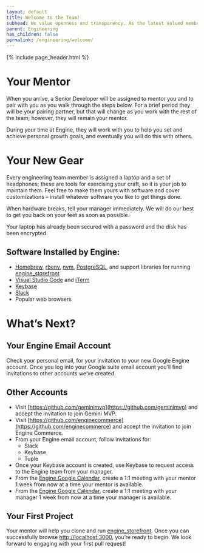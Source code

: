 ```yaml
---
layout: default
title: Welcome to the Team!
subhead: We value openness and transparency. As the latest valued member of our team, jump right in, file issues, engage with PRs, and help us to make Engine the best place it can be to work.
parent: Engineering
has_children: false
permalink: /engineering/welcome/
---
```


[Homebrew URL]: https://brew.sh/
[RBENV URL]: https://github.com/rbenv/rbenv
[NVM URL]: https://github.com/nvm-sh/nvm
[PostgreSQL URL]: https://www.postgresql.org/
[Engine Storefront Source URL]: https://github.com/geminimvp/engine_storefront
[Visual Studio Code URL]: https://code.visualstudio.com/
[iTerm URL]: https://www.iterm2.com/
[Keybase URL]: https://keybase.io/
[Slack URL]: https://slack.com/

{% include page_header.html %}

# Your Mentor

When you arrive, a Senior Developer will be assigned to mentor you and to pair with you as you walk through the steps below. For a brief period they will be your pairing partner, but that will change as you work with the rest of the team; however, they will remain your mentor.

During your time at Engine, they will work with you to help you set and achieve personal growth goals, and eventually you will do this with others.

# Your New Gear

Every engineering team member is assigned a laptop and a set of headphones; these are tools for exercising your craft, so it is your job to maintain them. Feel free to make them yours with software and cover customizations – install whatever software you like to get things done.

When hardware breaks, tell your manager immediately. We will do our best to get you back on your feet as soon as possible.

Your laptop has already been secured with a password and the disk has been encrypted.

## Software Installed by Engine:

* [Homebrew][Homebrew URL], [rbenv][RBENV URL], [nvm][NVM URL], [PostgreSQL][PostgreSQL URL], and support libraries for running [engine_storefront][Engine Storefront Source URL]
* [Visual Studio Code][Visual Studio Code URL] and [iTerm][iTerm URL]
* [Keybase][Keybase URL]
* [Slack][Slack URL]
* Popular web browsers

# What’s Next?

## Your Engine Email Account

Check your personal email, for your invitation to your new Google Engine account. Once you log into your Google suite email account you’ll find invitations to other accounts we’ve created.

## Other Accounts

* Visit [https://github.com/geminimvp](https://github.com/geminimvp) and accept the invitation to join Gemini MVP.
* Visit [https://github.com/enginecommerce](https://github.com/enginecommerce) and accept the invitation to join Engine Commerce.
* From your Engine email account, follow invitations for:
  * Slack
  * Keybase
  * Tuple
* Once your Keybase account is created, use Keybase to request access to the Engine team from your manager.
* From the [Engine Google Calendar](https://calendar.google.com/), create a 1:1 meeting with your mentor 1 week from now at a time your mentor is available.
* From the [Engine Google Calendar](https://calendar.google.com/), create a 1:1 meeting with your manager 1 week from now at a time your manager is available.

## Your First Project

Your mentor will help you clone and run [engine_storefront](https://github.com/geminimvp/engine_storefront). Once you can successfully browse [http://localhost:3000](http://localhost:3000), you’re ready to begin. We look forward to engaging with your first pull request!

